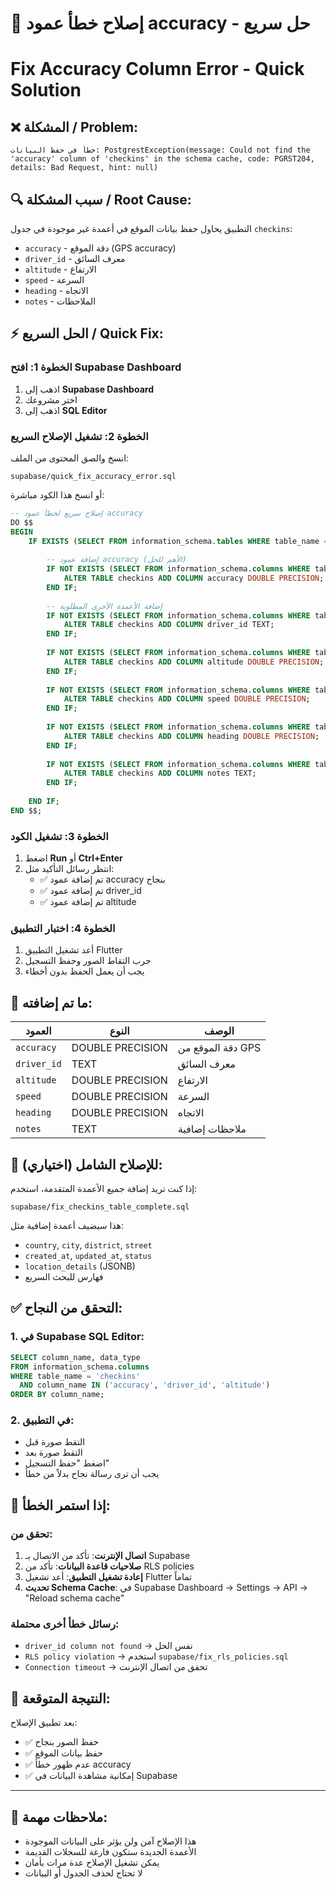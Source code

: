 # 🔧 **إصلاح خطأ عمود accuracy - حل سريع**
# **Fix Accuracy Column Error - Quick Solution**

## ❌ **المشكلة / Problem:**
```
خطأ في حفظ البيانات: PostgrestException(message: Could not find the 'accuracy' column of 'checkins' in the schema cache, code: PGRST204, details: Bad Request, hint: null)
```

## 🔍 **سبب المشكلة / Root Cause:**
التطبيق يحاول حفظ بيانات الموقع في أعمدة غير موجودة في جدول `checkins`:
- `accuracy` - دقة الموقع (GPS accuracy)
- `driver_id` - معرف السائق 
- `altitude` - الارتفاع
- `speed` - السرعة
- `heading` - الاتجاه
- `notes` - الملاحظات

## ⚡ **الحل السريع / Quick Fix:**

### **الخطوة 1: افتح Supabase Dashboard**
1. اذهب إلى **Supabase Dashboard**
2. اختر مشروعك
3. اذهب إلى **SQL Editor**

### **الخطوة 2: تشغيل الإصلاح السريع**
انسخ والصق المحتوى من الملف:
```
supabase/quick_fix_accuracy_error.sql
```

أو انسخ هذا الكود مباشرة:

```sql
-- إصلاح سريع لخطأ عمود accuracy
DO $$ 
BEGIN
    IF EXISTS (SELECT FROM information_schema.tables WHERE table_name = 'checkins') THEN
        
        -- إضافة عمود accuracy (الأهم للحل)
        IF NOT EXISTS (SELECT FROM information_schema.columns WHERE table_name = 'checkins' AND column_name = 'accuracy') THEN
            ALTER TABLE checkins ADD COLUMN accuracy DOUBLE PRECISION;
        END IF;
        
        -- إضافة الأعمدة الأخرى المطلوبة
        IF NOT EXISTS (SELECT FROM information_schema.columns WHERE table_name = 'checkins' AND column_name = 'driver_id') THEN
            ALTER TABLE checkins ADD COLUMN driver_id TEXT;
        END IF;
        
        IF NOT EXISTS (SELECT FROM information_schema.columns WHERE table_name = 'checkins' AND column_name = 'altitude') THEN
            ALTER TABLE checkins ADD COLUMN altitude DOUBLE PRECISION;
        END IF;
        
        IF NOT EXISTS (SELECT FROM information_schema.columns WHERE table_name = 'checkins' AND column_name = 'speed') THEN
            ALTER TABLE checkins ADD COLUMN speed DOUBLE PRECISION;
        END IF;
        
        IF NOT EXISTS (SELECT FROM information_schema.columns WHERE table_name = 'checkins' AND column_name = 'heading') THEN
            ALTER TABLE checkins ADD COLUMN heading DOUBLE PRECISION;
        END IF;
        
        IF NOT EXISTS (SELECT FROM information_schema.columns WHERE table_name = 'checkins' AND column_name = 'notes') THEN
            ALTER TABLE checkins ADD COLUMN notes TEXT;
        END IF;
        
    END IF;
END $$;
```

### **الخطوة 3: تشغيل الكود**
1. اضغط **Run** أو **Ctrl+Enter**
2. انتظر رسائل التأكيد مثل:
   - ✅ تم إضافة عمود accuracy بنجاح
   - ✅ تم إضافة عمود driver_id
   - ✅ تم إضافة عمود altitude

### **الخطوة 4: اختبار التطبيق**
1. أعد تشغيل التطبيق Flutter
2. جرب التقاط الصور وحفظ التسجيل
3. يجب أن يعمل الحفظ بدون أخطاء

## 🎯 **ما تم إضافته:**

| العمود | النوع | الوصف |
|--------|--------|---------|
| `accuracy` | DOUBLE PRECISION | دقة الموقع من GPS |
| `driver_id` | TEXT | معرف السائق |
| `altitude` | DOUBLE PRECISION | الارتفاع |
| `speed` | DOUBLE PRECISION | السرعة |
| `heading` | DOUBLE PRECISION | الاتجاه |
| `notes` | TEXT | ملاحظات إضافية |

## 🔄 **للإصلاح الشامل (اختياري):**
إذا كنت تريد إضافة جميع الأعمدة المتقدمة، استخدم:
```
supabase/fix_checkins_table_complete.sql
```

هذا سيضيف أعمدة إضافية مثل:
- `country`, `city`, `district`, `street`
- `created_at`, `updated_at`, `status`
- `location_details` (JSONB)
- فهارس للبحث السريع

## ✅ **التحقق من النجاح:**

### **1. في Supabase SQL Editor:**
```sql
SELECT column_name, data_type 
FROM information_schema.columns 
WHERE table_name = 'checkins' 
  AND column_name IN ('accuracy', 'driver_id', 'altitude')
ORDER BY column_name;
```

### **2. في التطبيق:**
- التقط صورة قبل
- التقط صورة بعد  
- اضغط "حفظ التسجيل"
- يجب أن ترى رسالة نجاح بدلاً من خطأ

## 🚨 **إذا استمر الخطأ:**

### **تحقق من:**
1. **اتصال الإنترنت**: تأكد من الاتصال بـ Supabase
2. **صلاحيات قاعدة البيانات**: تأكد من RLS policies
3. **إعادة تشغيل التطبيق**: أعد تشغيل Flutter تماماً
4. **تحديث Schema Cache**: في Supabase Dashboard → Settings → API → "Reload schema cache"

### **رسائل خطأ أخرى محتملة:**
- `driver_id column not found` → نفس الحل
- `RLS policy violation` → استخدم `supabase/fix_rls_policies.sql`
- `Connection timeout` → تحقق من اتصال الإنترنت

## 🎉 **النتيجة المتوقعة:**
بعد تطبيق الإصلاح:
- ✅ حفظ الصور بنجاح
- ✅ حفظ بيانات الموقع
- ✅ عدم ظهور خطأ accuracy
- ✅ إمكانية مشاهدة البيانات في Supabase

---

## 📝 **ملاحظات مهمة:**
- هذا الإصلاح آمن ولن يؤثر على البيانات الموجودة
- الأعمدة الجديدة ستكون فارغة للسجلات القديمة
- يمكن تشغيل الإصلاح عدة مرات بأمان
- لا تحتاج لحذف الجدول أو البيانات